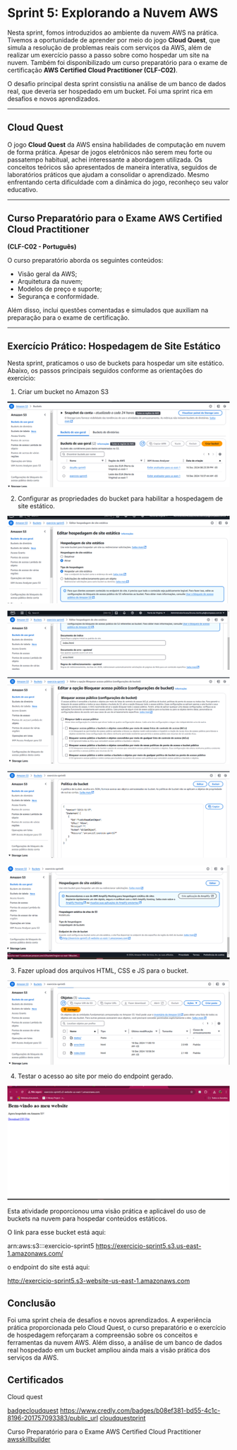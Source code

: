 # Sprint 5: Explorando a Nuvem AWS

Nesta sprint, fomos introduzidos ao ambiente da nuvem AWS na prática. Tivemos a oportunidade de aprender por meio do jogo **Cloud Quest**, que simula a resolução de problemas reais com serviços da AWS, além de realizar um exercício passo a passo sobre como hospedar um site na nuvem. Também foi disponibilizado um curso preparatório para o exame de certificação **AWS Certified Cloud Practitioner (CLF-C02)**. 

O desafio principal desta sprint consistiu na análise de um banco de dados real, que deveria ser hospedado em um bucket. Foi uma sprint rica em desafios e novos aprendizados.

---

## **Cloud Quest**

O jogo **Cloud Quest** da AWS ensina habilidades de computação em nuvem de forma prática. Apesar de jogos eletrônicos não serem meu forte ou passatempo habitual, achei interessante a abordagem utilizada. Os conceitos teóricos são apresentados de maneira interativa, seguidos de laboratórios práticos que ajudam a consolidar o aprendizado. Mesmo enfrentando certa dificuldade com a dinâmica do jogo, reconheço seu valor educativo.

---

## **Curso Preparatório para o Exame AWS Certified Cloud Practitioner**  
**(CLF-C02 - Português)**  

O curso preparatório aborda os seguintes conteúdos:  
- Visão geral da AWS;  
- Arquitetura da nuvem;  
- Modelos de preço e suporte;  
- Segurança e conformidade.  

Além disso, inclui questões comentadas e simulados que auxiliam na preparação para o exame de certificação.

---

## **Exercício Prático: Hospedagem de Site Estático**

Nesta sprint, praticamos o uso de buckets para hospedar um site estático. Abaixo, os passos principais seguidos conforme as orientações do exercício:  

1. Criar um bucket no Amazon S3  

![exercício1](../Sprint5/Exercicios/evidencias/evidencia1.png)

2. Configurar as propriedades do bucket para habilitar a hospedagem de site estático. 

![exercício3](../Sprint5/Exercicios/evidencias/evidencia3.png)

![exercício4](../Sprint5/Exercicios/evidencias/evidencia4.png)

![exercício5](../Sprint5/Exercicios/evidencias/evidencia5.png)

![exercício6](../Sprint5/Exercicios/evidencias/evidencia6.png)

![exercício7](../Sprint5/Exercicios/evidencias/evidencia7.png)

3. Fazer upload dos arquivos HTML, CSS e JS para o bucket.  

![exercício2](../Sprint5/Exercicios/evidencias/evidencia2.png)

4. Testar o acesso ao site por meio do endpoint gerado. 

![exercício8](../Sprint5/Exercicios/evidencias/evidencia8.png)


Esta atividade proporcionou uma visão prática e aplicável do uso de buckets na nuvem para hospedar conteúdos estáticos.

O link para esse bucket está aqui:

arn:aws:s3:::exercicio-sprint5
https://exercicio-sprint5.s3.us-east-1.amazonaws.com/

o endpoint do site está aqui:

http://exercicio-sprint5.s3-website-us-east-1.amazonaws.com



## **Conclusão**

Foi uma sprint cheia de desafios e novos aprendizados. A experiência prática proporcionada pelo Cloud Quest, o curso preparatório e o exercício de hospedagem reforçaram a compreensão sobre os conceitos e ferramentas da nuvem AWS. Além disso, a análise de um banco de dados real hospedado em um bucket ampliou ainda mais a visão prática dos serviços da AWS.

## **Certificados**

Cloud quest

[badgecloudquest](../Sprint5/Certificados/linkbadge.txt)
 https://www.credly.com/badges/b08ef381-bd55-4c1c-8196-201757093383/public_url
[cloudquestprint](../Sprint5/Certificados/capturadetelaclouquest.png)

Curso Preparatório para o Exame AWS Certified Cloud Practitioner
[awsskillbuilder](../Sprint5/Certificados/AWS%20Skill%20Builder%20Course%20Completion%20Certificate.pdf)